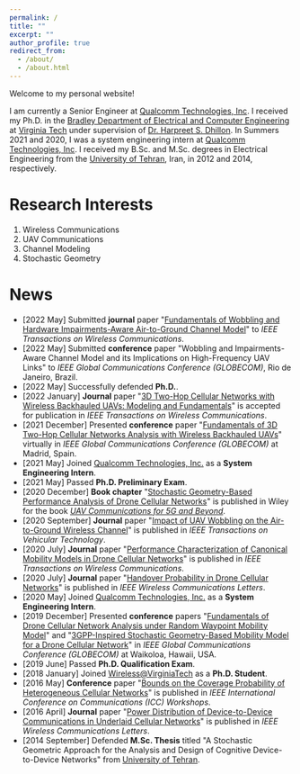 ```yaml
---
permalink: /
title: ""
excerpt: ""
author_profile: true
redirect_from: 
  - /about/
  - /about.html
---  
```

Welcome to my personal website!

I am currently a Senior Engineer at [Qualcomm Technologies, Inc](https://www.qualcomm.com). I received my Ph.D. in the [Bradley Department of Electrical and Computer Engineering](https://ece.vt.edu) at [Virginia Tech](https://vt.edu) under supervision of [Dr. Harpreet S. Dhillon](https://www.dhillon.ece.vt.edu). In Summers 2021 and 2020, I was a system engineering intern at [Qualcomm Technologies, Inc](https://www.qualcomm.com). I received my B.Sc. and M.Sc. degrees in Electrical Engineering from the [University of Tehran](https://ut.ac.ir/en), Iran, in 2012 and 2014, respectively.


Research Interests
======
1. Wireless Communications
2. UAV Communications
3. Channel Modeling
4. Stochastic Geometry

News
======
* [2022 May] Submitted **journal** paper "[Fundamentals of Wobbling and Hardware Impairments-Aware Air-to-Ground Channel Model](https://arxiv.org/abs/2205.10957)" to *IEEE Transactions on Wireless Communications*.
* [2022 May] Submitted **conference** paper "Wobbling and Impairments-Aware Channel Model and its Implications on High-Frequency UAV Links" to *IEEE Global Communications Conference (GLOBECOM)*, Rio de Janeiro, Brazil.
* [2022 May] Successfully defended **Ph.D.**.
* [2022 January] **Journal** paper "[3D Two-Hop Cellular Networks with Wireless Backhauled UAVs: Modeling and Fundamentals](https://ieeexplore.ieee.org/document/9712177)" is accepted for publication in *IEEE Transactions on Wireless Communications*.
* [2021 December] Presented **conference** paper "[Fundamentals of 3D Two-Hop Cellular Networks Analysis with Wireless Backhauled UAVs](https://ieeexplore.ieee.org/document/9685132)" virtually in *IEEE Global Communications Conference (GLOBECOM)* at Madrid, Spain.
* [2021 May] Joined [Qualcomm Technologies, Inc.](https://www.qualcomm.com) as a **System Engineering Intern**.
* [2021 May] Passed **Ph.D. Preliminary Exam**.
* [2020 December] **Book chapter** "[Stochastic Geometry-Based Performance Analysis of Drone Cellular Networks](https://onlinelibrary.wiley.com/doi/abs/10.1002/9781119575795.ch9)" is published in Wiley for the book *[UAV Communications for 5G and Beyond](https://onlinelibrary.wiley.com/doi/book/10.1002/9781119575795)*.
* [2020 September] **Journal** paper "[Impact of UAV Wobbling on the Air-to-Ground Wireless Channel](https://ieeexplore.ieee.org/abstract/document/9206092)" is published in *IEEE Transactions on Vehicular Technology*.
* [2020 July] **Journal** paper "[Performance Characterization of Canonical Mobility Models in Drone Cellular Networks](https://ieeexplore.ieee.org/abstract/document/9078878)" is published in *IEEE Transactions on Wireless Communications*.
* [2020 July] **Journal** paper "[Handover Probability in Drone Cellular Networks](https://ieeexplore.ieee.org/abstract/document/9003219)" is published in *IEEE Wireless Communications Letters*.
* [2020 May] Joined [Qualcomm Technologies, Inc.](https://www.qualcomm.com) as a **System Engineering Intern**.
* [2019 December] Presented **conference** papers "[Fundamentals of Drone Cellular Network Analysis under Random Waypoint Mobility Model](https://ieeexplore.ieee.org/abstract/document/9013341)" and "[3GPP-Inspired Stochastic Geometry-Based Mobility Model for a Drone Cellular Network](https://ieeexplore.ieee.org/abstract/document/9013645)" in *IEEE Global Communications Conference (GLOBECOM)* at Waikoloa, Hawaii, USA.
* [2019 June] Passed **Ph.D. Qualification Exam**.
* [2018 January] Joined [Wireless@VirginiaTech](https://wireless.vt.edu) as a **Ph.D. Student**.
* [2016 May] **Conference** paper "[Bounds on the Coverage Probability of Heterogeneous Cellular Networks](https://ieeexplore.ieee.org/abstract/document/7503878)" is published in *IEEE International Conference on Communications (ICC) Workshops*.
* [2016 April] **Journal** paper "[Power Distribution of Device-to-Device Communications in Underlaid Cellular Networks](https://ieeexplore.ieee.org/abstract/document/7383234)" is published in *IEEE Wireless Communications Letters*.
* [2014 September] Defended **M.Sc. Thesis** titled "A Stochastic Geometric Approach for the Analysis and Design of Cognitive Device-to-Device Networks" from [University of Tehran](https://ece.ut.ac.ir/en/communcation).
